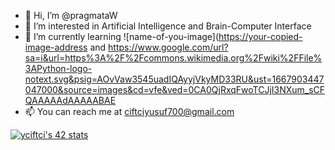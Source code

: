 - 👋 Hi, I’m @pragmataW
- 👀 I’m interested in Artificial Intelligence and Brain-Computer Interface
- 🌱 I’m currently learning ![name-of-you-image]([https://your-copied-image-address](https://www.google.com/url?sa=i&url=https%3A%2F%2Fcommons.wikimedia.org%2Fwiki%2FFile%3APython-logo-notext.svg&psig=AOvVaw3545uadIQAyyjVkyMD33RU&ust=1667903447047000&source=images&cd=vfe&ved=0CA0QjRxqFwoTCJjI3NXum_sCFQAAAAAdAAAAABAE) and https://www.google.com/url?sa=i&url=https%3A%2F%2Fcommons.wikimedia.org%2Fwiki%2FFile%3APython-logo-notext.svg&psig=AOvVaw3545uadIQAyyjVkyMD33RU&ust=1667903447047000&source=images&cd=vfe&ved=0CA0QjRxqFwoTCJjI3NXum_sCFQAAAAAdAAAAABAE
- 📫 You can reach me at ciftciyusuf700@gmail.com

[![yciftci's 42 stats](https://badge42.vercel.app/api/v2/cla5ig5os00060gmk26i694gu/stats?cursusId=21&coalitionId=231)](https://github.com/JaeSeoKim/badge42)

